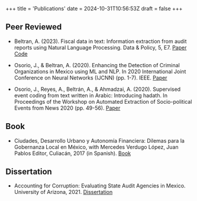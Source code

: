 +++
title = 'Publications'
date = 2024-10-31T10:56:53Z
draft = false
+++

## Peer Reviewed

* Beltran, A. (2023). Fiscal data in text: Information extraction from audit reports using Natural Language Processing. Data & Policy, 5, E7. [Paper](https://doi.org/10.1017/dap.2023.4) [Code](https://github.com/AlejandroBeltranA/Sinaloa-Audits)

* Osorio, J., & Beltran, A. (2020). Enhancing the Detection of Criminal Organizations in Mexico using ML and NLP. In 2020 International Joint Conference on Neural Networks (IJCNN) (pp. 1-7). IEEE. [Paper](https://ieeexplore.ieee.org/abstract/document/9207039) 

* Osorio, J., Reyes, A., Beltrán, A., & Ahmadzai, A. (2020). Supervised event coding from text written in Arabic: Introducing hadath. In Proceedings of the Workshop on Automated Extraction of Socio-political Events from News 2020 (pp. 49-56). [Paper](https://aclanthology.org/2020.aespen-1.9/)

## Book

* Ciudades, Desarrollo Urbano y Autonomía Financiera: Dilemas para la Gobernanza Local en México, with Mercedes Verdugo López, Juan Pablos Editor, Culiacán, 2017 (in Spanish). [Book](https://editorial.uas.edu.mx/VerLibro.php?id=275)

## Dissertation

* Accounting for Corruption: Evaluating State Audit Agencies in Mexico. University of Arizona, 2021. [Dissertation](https://www.proquest.com/openview/1dfca4cb7fff20c5bf100fb7735ac4d0/1?pq-origsite=gscholar&cbl=18750&diss=y)